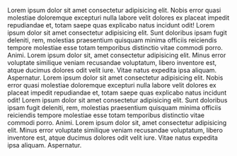 Lorem ipsum dolor sit amet consectetur adipisicing elit. Nobis error quasi molestiae doloremque excepturi nulla labore velit dolores ex placeat impedit repudiandae et, totam saepe quas explicabo natus incidunt odit! Lorem ipsum dolor sit amet consectetur adipisicing elit. Sunt doloribus ipsam fugit deleniti, rem, molestias praesentium quisquam minima officiis reiciendis tempore molestiae esse totam temporibus distinctio vitae commodi porro. Animi. Lorem ipsum dolor sit, amet consectetur adipisicing elit. Minus error voluptate similique veniam recusandae voluptatum, libero inventore est, atque ducimus dolores odit velit iure. Vitae natus expedita ipsa aliquam. Aspernatur.
Lorem ipsum dolor sit amet consectetur adipisicing elit. Nobis error quasi molestiae doloremque excepturi nulla labore velit dolores ex placeat impedit repudiandae et, totam saepe quas explicabo natus incidunt odit! Lorem ipsum dolor sit amet consectetur adipisicing elit. Sunt doloribus ipsam fugit deleniti, rem, molestias praesentium quisquam minima officiis reiciendis tempore molestiae esse totam temporibus distinctio vitae commodi porro. Animi. Lorem ipsum dolor sit, amet consectetur adipisicing elit. Minus error voluptate similique veniam recusandae voluptatum, libero inventore est, atque ducimus dolores odit velit iure. Vitae natus expedita ipsa aliquam. Aspernatur.
